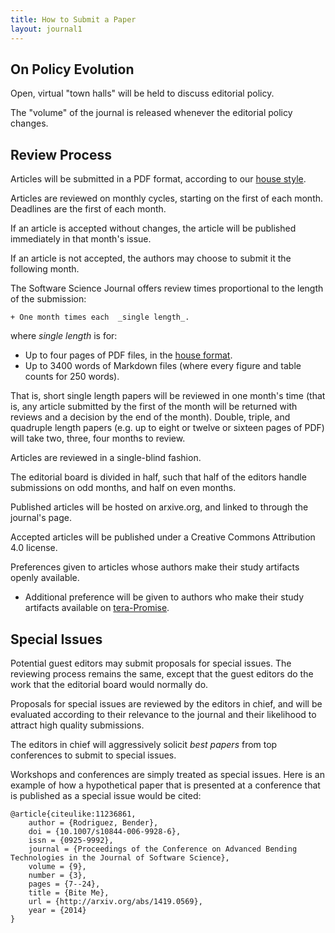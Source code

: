 ```yaml
---
title: How to Submit a Paper
layout: journal1
---
```


On Policy Evolution
--------------------------

Open, virtual "town halls" will be held to discuss editorial policy.

The "volume" of the journal is released whenever the editorial policy changes.

Review Process
---------------------

Articles will be submitted in a PDF format,
  according to our [house style](format).

Articles are reviewed on monthly cycles, starting
  on the first of each month. Deadlines are the
  first of each month.

If an article is accepted without changes, the
  article will be published immediately in that
  month's issue.

If an article is not accepted, the authors may
  choose to submit it the following month.

The Software Science Journal offers review times proportional to
  the length of the submission:
  
    + One month times each  _single length_.

where _single length_ is for:

+ Up to four pages of PDF files, in the [house format](format).
+ Up to 3400 words of Markdown files (where every figure and table
        counts for 250 words).

That is, short single length papers will be
reviewed in one month's time (that is, any article
submitted by the first of the month will be
returned with reviews and a decision by the end of
the month). Double, triple, and quadruple length papers
(e.g. up to eight or twelve or sixteen pages of PDF)
will take two, three, four months to review.

Articles are reviewed in a single-blind fashion.

The editorial board is divided in half, such that
  half of the editors handle submissions on odd
  months, and half on even months.

Published articles will be hosted on arxive.org,
  and linked to through the journal's page.

Accepted articles will be published under a
  Creative Commons Attribution 4.0 license.

Preferences given to articles whose authors make
  their study artifacts openly available.

+ Additional preference will be given to authors who
	   make their study artifacts available
	   on [tera-Promise](http://openscience.us/content).

Special Issues
--------------------

Potential guest editors may submit proposals for
  special issues. The reviewing process remains the
  same, except that the guest editors do the work
  that the editorial board would normally do.

Proposals for special issues are reviewed by the
  editors in chief, and will be evaluated according
  to their relevance to the journal and their
  likelihood to attract high quality submissions.

The editors in chief will aggressively solicit
  *best papers* from top conferences to submit to
  special issues.

Workshops and conferences are simply treated as
  special issues. Here is an example of how a
  hypothetical paper that is presented at a
  conference that is published as a special issue
  would be cited:

    @article{citeulike:11236861,
        author = {Rodriguez, Bender},
        doi = {10.1007/s10844-006-9928-6},
        issn = {0925-9992},
        journal = {Proceedings of the Conference on Advanced Bending Technologies in the Journal of Software Science},
        volume = {9},
        number = {3},
        pages = {7--24},
        title = {Bite Me},
        url = {http://arxiv.org/abs/1419.0569},
        year = {2014}
    }

